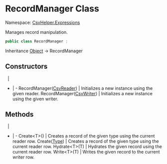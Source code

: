 # RecordManager Class

Namespace: [CsvHelper.Expressions](/api/CsvHelper.Expressions)

Manages record manipulation.

```cs
public class RecordManager : 
```

Inheritance [Object](https://docs.microsoft.com/en-us/dotnet/api/system.object) -> RecordManager

## Constructors
&nbsp; | &nbsp;
- | -
RecordManager([CsvReader](/api/CsvHelper/CsvReader)) | Initializes a new instance using the given reader.
RecordManager([CsvWriter](/api/CsvHelper/CsvWriter)) | Initializes a new instance using the given writer.

## Methods
&nbsp; | &nbsp;
- | -
Create&lt;T&gt;() | Creates a record of the given type using the current reader row.
Create([Type](https://docs.microsoft.com/en-us/dotnet/api/system.type)) | Creates a record of the given type using the current reader row.
Hydrate&lt;T&gt;(T) | Hydrates the given record using the current reader row.
Write&lt;T&gt;(T) | Writes the given record to the current writer row.
